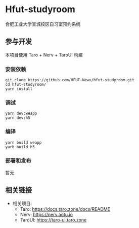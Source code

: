 # Hfut-studyroom

合肥工业大学宣城校区自习室预约系统

## 参与开发

本项目使用 Taro + Nerv + TaroUI 构建

### 安装依赖

```shell
git clone https://github.com/HFUT-Newx/hfut-studyroom.git
cd hfut-studyroom/
yarn install
```

### 调试

```shell
yarn dev:weapp
yarn dev:h5
```

### 编译

```shell
yarn build weapp
yarb build h5
```

### 部署和发布

暂无

## 相关链接

- 相关项目:
  - Taro: https://docs.taro.zone/docs/README
  - Nerv: https://nerv.aotu.io
  - TaroUI: https://taro-ui.taro.zone
